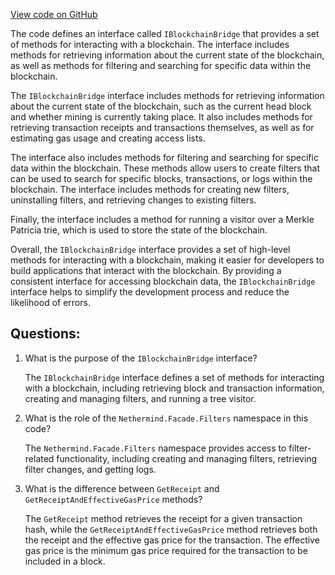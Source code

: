 [View code on GitHub](https://github.com/nethermindeth/nethermind/Nethermind.Facade/IBlockchainBridge.cs)

The code defines an interface called `IBlockchainBridge` that provides a set of methods for interacting with a blockchain. The interface includes methods for retrieving information about the current state of the blockchain, as well as methods for filtering and searching for specific data within the blockchain.

The `IBlockchainBridge` interface includes methods for retrieving information about the current state of the blockchain, such as the current head block and whether mining is currently taking place. It also includes methods for retrieving transaction receipts and transactions themselves, as well as for estimating gas usage and creating access lists.

The interface also includes methods for filtering and searching for specific data within the blockchain. These methods allow users to create filters that can be used to search for specific blocks, transactions, or logs within the blockchain. The interface includes methods for creating new filters, uninstalling filters, and retrieving changes to existing filters.

Finally, the interface includes a method for running a visitor over a Merkle Patricia trie, which is used to store the state of the blockchain.

Overall, the `IBlockchainBridge` interface provides a set of high-level methods for interacting with a blockchain, making it easier for developers to build applications that interact with the blockchain. By providing a consistent interface for accessing blockchain data, the `IBlockchainBridge` interface helps to simplify the development process and reduce the likelihood of errors.
## Questions: 
 1. What is the purpose of the `IBlockchainBridge` interface?
    
    The `IBlockchainBridge` interface defines a set of methods for interacting with a blockchain, including retrieving block and transaction information, creating and managing filters, and running a tree visitor.

2. What is the role of the `Nethermind.Facade.Filters` namespace in this code?
    
    The `Nethermind.Facade.Filters` namespace provides access to filter-related functionality, including creating and managing filters, retrieving filter changes, and getting logs.

3. What is the difference between `GetReceipt` and `GetReceiptAndEffectiveGasPrice` methods?
    
    The `GetReceipt` method retrieves the receipt for a given transaction hash, while the `GetReceiptAndEffectiveGasPrice` method retrieves both the receipt and the effective gas price for the transaction. The effective gas price is the minimum gas price required for the transaction to be included in a block.